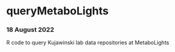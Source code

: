 # queryMetaboLights
### 18 August 2022
R code to query Kujawinski lab data repositories at MetaboLights
